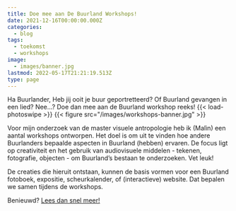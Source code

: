 ```yaml
---
title: Doe mee aan De Buurland Workshops!
date: 2021-12-16T00:00:00.000Z
categories:
  - blog
tags:
  - toekomst
  - workshops
image:
  - images/banner.jpg
lastmod: 2022-05-17T21:21:19.513Z
type: page
---
```



Ha Buurlander,
Heb jij ooit je buur geportretteerd? Of Buurland gevangen in een lied? Nee…? Doe dan mee aan de Buurland workshop reeks! 
{{< load-photoswipe >}}
{{< figure src="/images/workshops-banner.jpg" >}}

Voor mijn onderzoek van de master visuele antropologie heb ik (Malìn) een aantal workshops ontworpen. Het doel is om uit te vinden hoe andere Buurlanders bepaalde aspecten in Buurland (hebben) ervaren. De focus ligt op creativiteit en het gebruik van audiovisuele middelen - tekenen, fotografie, objecten - om Buurland’s bestaan te onderzoeken. Vet leuk!

De creaties die hieruit ontstaan, kunnen de basis vormen voor een Buurland fotoboek, expositie, scheurkalender, of (interactieve) website. Dat bepalen we samen tijdens de workshops.

Benieuwd? [Lees dan snel meer!](/docs/DeBuurlandWorkshops.pdf) 
